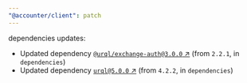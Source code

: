 ```yaml
---
"@accounter/client": patch
---
```

dependencies updates:
  - Updated dependency [`@urql/exchange-auth@3.0.0` ↗︎](https://www.npmjs.com/package/@urql/exchange-auth/v/3.0.0) (from `2.2.1`, in `dependencies`)
  - Updated dependency [`urql@5.0.0` ↗︎](https://www.npmjs.com/package/urql/v/5.0.0) (from `4.2.2`, in `dependencies`)
